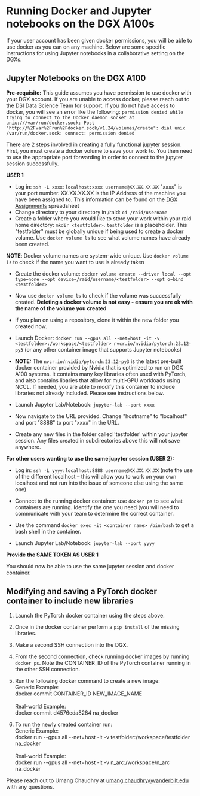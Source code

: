 # Running Docker and Jupyter notebooks on the DGX A100s

If your user account has been given docker permissions, you will be able to use docker as you can on any machine. Below are some specific instructions for using Jupyter notebooks in a collaborative setting on the DGXs.

## Jupyter Notebooks on the DGX A100

**Pre-requisite:** This guide assumes you have permission to use docker with your DGX account. If you are unable to access docker, please reach out to the DSI Data Science Team for support. If you do not have access to docker, you will see an error like the following: ```permission denied while trying to connect to the Docker daemon socket at unix:///var/run/docker.sock: Post "http://%2Fvar%2Frun%2Fdocker.sock/v1.24/volumes/create": dial unix /var/run/docker.sock: connect: permission denied```

There are 2 steps involved in creating a fully functional jupyter session. First, you must create a docker volume to save your work to. You then need to use the appropriate port forwarding in order to connect to the jupyter session successfully.

**USER 1**
 
* Log in: `ssh -L xxxx:localhost:xxxx username@XX.XX.XX.XX` "xxxx" is your port number. XX.XX.XX.XX is the IP Address of the machine you have been assigned to. This information can be found on the [DGX Assignments](https://docs.google.com/spreadsheets/d/1BQjkEN3PJDlljziHQeCBBTwa9unaWivCDnwpmLqmxUQ/edit?usp=sharing) spreadsheet
* Change directory to your directory in /raid: `cd /raid/username`
* Create a folder where you would like to store your work within your raid home directory: `mkdir <testfolder>`. ```testfolder``` is a placeholder. This "testfolder" must be globally unique if being used to create a docker volume. Use `docker volume ls` to see what volume names have already been created. 

**NOTE**: Docker volume names are system-wide unique. Use `docker volume ls` to check if the name you want to use is already taken

* Create the docker volume: `docker volume create --driver local --opt type=none --opt device=/raid/username/<testfolder> --opt o=bind <testfolder>`

* Now use `docker volume ls` to check if the volume was successfully created. **Deleting a docker volume is not easy - ensure you are ok with the name of the volume you created**

* If you plan on using a repository, clone it within the new folder you created now. 

* Launch Docker: `docker run --gpus all --net=host -it -v <testfolder>:/workspace/<testfolder> nvcr.io/nvidia/pytorch:23.12-py3` (or any other container image that supports Jupyter notebooks)

* **NOTE:** The ```nvcr.io/nvidia/pytorch:23.12-py3``` is the latest pre-built docker container provided by Nvidia that is optimized to run on DGX A100 systems. It contains many key libraries often used with PyTorch, and also contains libaries that allow for multi-GPU workloads using NCCL. If needed, you are able to modify this container to include libraries not already included. Please see instructions below. 
 
* Launch Jupyter Lab/Notebook: `jupyter-lab --port xxxx`
 
* Now navigate to the URL provided. Change "hostname" to "localhost" and port "8888" to port "xxxx" in the URL. 

* Create any new files in the folder called 'testfolder' within your jupyter session. Any files created in subdirectories above this will not save anywhere. 
 
**For other users wanting to use the same jupyter session (USER 2):**
 
* Log in: `ssh -L yyyy:localhost:8888 username@XX.XX.XX.XX` (note the use of the different localhost – this will allow you to work on your own localhost and not run into the issue of someone else using the same one)
 
* Connect to the running docker container: use `docker ps` to see what containers are running. Identify the one you need (you will need to communicate with your team to determine the correct container. 
 
* Use the command `docker exec -it <container name> /bin/bash` to get a bash shell in the container.
 
* Launch Jupyter Lab/Notebook: `jupyter-lab --port yyyy`
 
**Provide the SAME TOKEN AS USER 1**
 
You should now be able to use the same jupyter session and docker container. 

## Modifying and saving a PyTorch docker container to include new libraries
1. Launch the PyTorch docker container using the steps above.

2. Once in the docker container perform a `pip install` of the missing libraries.

3. Make a second SSH connection into the DGX.

4. From the second connection, check running docker images by running `docker ps`. Note the CONTAINER_ID of the PyTorch container running in the other SSH connection.

5. Run the following docker command to create a new image:<br>
Generic Example:<br>
docker commit CONTAINER_ID NEW_IMAGE_NAME<br><br>
Real-world Example:<br>
docker commit d4576eda8284 na_docker

6. To run the newly created container run:<br>
Generic Example:<br>
docker run --gpus all --net=host -it -v testfolder:/workspace/testfolder na_docker<br><br>
Real-world Example:<br>
docker run --gpus all --net=host -it -v n_arc:/workspace/n_arc na_docker

Please reach out to Umang Chaudhry at umang.chaudhry@vanderbilt.edu with any questions.
